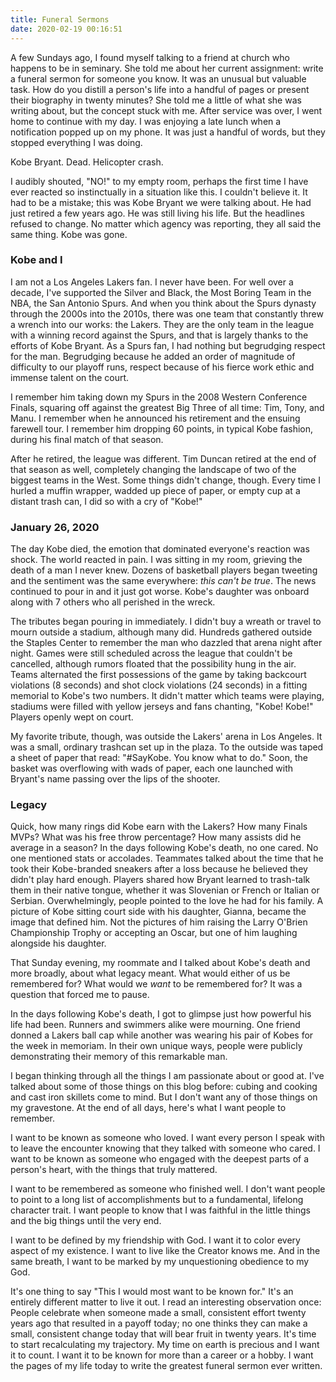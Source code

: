 ```yaml
---
title: Funeral Sermons
date: 2020-02-19 00:16:51
---
```

A few Sundays ago, I found myself talking to a friend at church who happens to be in seminary. She told me about her current assignment: write a funeral sermon for someone you know. It was an unusual but valuable task. How do you distill a person's life into a handful of pages or present their biography in twenty minutes? She told me a little of what she was writing about, but the concept stuck with me. After service was over, I went home to continue with my day. I was enjoying a late lunch when a notification popped up on my phone. It was just a handful of words, but they stopped everything I was doing.

Kobe Bryant. Dead. Helicopter crash.

I audibly shouted, "NO!" to my empty room, perhaps the first time I have ever reacted so instinctually in a situation like this. I couldn't believe it. It had to be a mistake; this was Kobe Bryant we were talking about. He had just retired a few years ago. He was still living his life. But the headlines refused to change. No matter which agency was reporting, they all said the same thing. Kobe was gone.


### Kobe and I 
I am not a Los Angeles Lakers fan. I never have been. For well over a decade, I've supported the Silver and Black, the Most Boring Team in the NBA, the San Antonio Spurs. And when you think about the Spurs dynasty through the 2000s into the 2010s, there was one team that constantly threw a wrench into our works: the Lakers. They are the only team in the league with a winning record against the Spurs, and that is largely thanks to the efforts of Kobe Bryant. As a Spurs fan, I had nothing but begrudging respect for the man. Begrudging because he added an order of magnitude of difficulty to our playoff runs, respect because of his fierce work ethic and immense talent on the court.

I remember him taking down my Spurs in the 2008 Western Conference Finals, squaring off against the greatest Big Three of all time: Tim, Tony, and Manu. I remember when he announced his retirement and the ensuing farewell tour. I remember him dropping 60 points, in typical Kobe fashion, during his final match of that season.

After he retired, the league was different. Tim Duncan retired at the end of that season as well, completely changing the landscape of two of the biggest teams in the West. Some things didn't change, though. Every time I hurled a muffin wrapper, wadded up piece of paper, or empty cup at a distant trash can, I did so with a cry of "Kobe!" 

### January 26, 2020
The day Kobe died, the emotion that dominated everyone's reaction was shock. The world reacted in pain. I was sitting in my room, grieving the death of a man I never knew. Dozens of basketball players began tweeting and the sentiment was the same everywhere: *this can't be true*. The news continued to pour in and it just got worse. Kobe's daughter was onboard along with 7 others who all perished in the wreck.

The tributes began pouring in immediately. I didn't buy a wreath or travel to mourn outside a stadium, although many did. Hundreds gathered outside the Staples Center to remember the man who dazzled that arena night after night. Games were still scheduled across the league that couldn't be cancelled, although rumors floated that the possibility hung in the air. Teams alternated the first possessions of the game by taking backcourt violations (8 seconds) and shot clock violations (24 seconds) in a fitting memorial to Kobe's two numbers. It didn't matter which teams were playing, stadiums were filled with yellow jerseys and fans chanting, "Kobe! Kobe!" Players openly wept on court.

My favorite tribute, though, was outside the Lakers' arena in Los Angeles. It was a small, ordinary trashcan set up in the plaza. To the outside was taped a sheet of paper that read: "#SayKobe. You know what to do." Soon, the basket was overflowing with wads of paper, each one launched with Bryant's name passing over the lips of the shooter.

### Legacy
Quick, how many rings did Kobe earn with the Lakers? How many Finals MVPs? What was his free throw percentage? How many assists did he average in a season? In the days following Kobe's death, no one cared. No one mentioned stats or accolades. Teammates talked about the time that he took their Kobe-branded sneakers after a loss because he believed they didn't play hard enough. Players shared how Bryant learned to trash-talk them in their native tongue, whether it was Slovenian or French or Italian or Serbian. Overwhelmingly, people pointed to the love he had for his family. A picture of Kobe sitting court side with his daughter, Gianna, became the image that defined him. Not the pictures of him raising the Larry O'Brien Championship Trophy or accepting an Oscar, but one of him laughing alongside his daughter.

That Sunday evening, my roommate and I talked about Kobe's death and more broadly, about what legacy meant. What would either of us be remembered for? What would we *want* to be remembered for? It was a question that forced me to pause.

In the days following Kobe's death, I got to glimpse just how powerful his life had been. Runners and swimmers alike were mourning. One friend donned a Lakers ball cap while another was wearing his pair of Kobes for the week in memoriam. In their own unique ways, people were publicly demonstrating their memory of this remarkable man.

I began thinking through all the things I am passionate about or good at. I've talked about some of those things on this blog before: cubing and cooking and cast iron skillets come to mind. But I don't want any of those things on my gravestone. At the end of all days, here's what I want people to remember.

I want to be known as someone who loved. I want every person I speak with to leave the encounter knowing that they talked with someone who cared. I want to be known as someone who engaged with the deepest parts of a person's heart, with the things that truly mattered.

I want to be remembered as someone who finished well. I don't want people to point to a long list of accomplishments but to a fundamental, lifelong character trait. I want people to know that I was faithful in the little things and the big things until the very end.

I want to be defined by my friendship with God. I want it to color every aspect of my existence. I want to live like the Creator knows me. And in the same breath, I want to be marked by my unquestioning obedience to my God.

It's one thing to say "This I would most want to be known for." It's an entirely different matter to live it out. I read an interesting observation once: People celebrate when someone made a small, consistent effort twenty years ago that resulted in a payoff today; no one thinks they can make a small, consistent change today that will bear fruit in twenty years. It's time to start recalculating my trajectory. My time on earth is precious and I want it to count. I want it to be known for more than a career or a hobby. I want the pages of my life today to write the greatest funeral sermon ever written. 